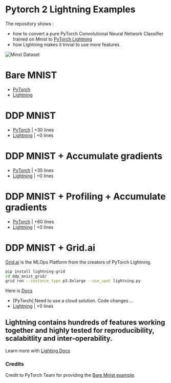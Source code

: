 # Pytorch 2 Lightning Examples

The repository shows :
* how to convert a pure PyTorch Convolutional Neural Network Classifier trained on Mnist to [PyTorch Lightning](https://github.com/PyTorchLightning/pytorch-lightning) 
* how Lightning makes it trivial to use more features.

![Minst Dataset](https://miro.medium.com/max/800/1*LyRlX__08q40UJohhJG9Ow.png)

# Bare MNIST
* [PyTorch](bare_mnist/pytorch.py)
* [Lightning](bare_mnist/lightning.py)

# DDP MNIST
* [PyTorch](ddp_mnist/pytorch.py) | +30 lines 
* [Lightning](ddp_mnist/lightning.py) | +0 lines 

# DDP MNIST + Accumulate gradients
* [PyTorch](ddp_mnist_accumulate_gradients/pytorch.py) | +35 lines 
* [Lightning](ddp_mnist_accumulate_gradients/lightning.py) | +0 lines 

# DDP MNIST + Profiling + Accumulate gradients
* [PyTorch](ddp_profiler_mnist/pytorch.py) | +60 lines 
* [Lightning](ddp_profiler_mnist/lightning.py) | +0 lines 

# DDP MNIST + Grid.ai

[Grid.ai](https://www.grid.ai/) is the MLOps Platform from the creators of PyTorch Lightning. 

```bash
pip install lightning-grid
cd ddp_mnist_grid/
grid run --instance_type p3.8xlarge --use_spot lightning.py
```

Here is [Docs](https://docs.grid.ai/platform/about-these-features/multi-node)

* [PyTorch] Need to use a cloud solution. Code changes ...
* [Lightning](ddp_profiler_mnist/lightning.py) | +0 lines 


## Lightning contains hundreds of features working together and highly tested for reproducibility, scalabitlity and inter-operability.

Learn more with [Lighting Docs](https://pytorch-lightning.readthedocs.io/en/stable/)


### Credits

Credit to PyTorch Team for providing the [Bare Mnist example](https://github.com/pytorch/examples/blob/master/mnist/main.py).
